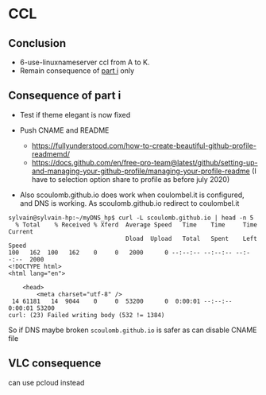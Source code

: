 # CCL

## Conclusion 

- 6-use-linuxnameserver ccl from A to K.
- Remain consequence of [part i](6-use-linux-nameserver-part-i.md) only

## Consequence of part i

- Test if theme elegant is now fixed
- Push CNAME and README 
    - https://fullyunderstood.com/how-to-create-beautiful-github-profile-readmemd/
    - https://docs.github.com/en/free-pro-team@latest/github/setting-up-and-managing-your-github-profile/managing-your-profile-readme
(I have to selection option share to profile as before july 2020)

- Also scoulomb.github.io does work when coulombel.it is configured, and DNS is working.
As scoulomb.github.io redirect to coulombel.it
````shell script
sylvain@sylvain-hp:~/myDNS_hp$ curl -L scoulomb.github.io | head -n 5
  % Total    % Received % Xferd  Average Speed   Time    Time     Time  Current
                                 Dload  Upload   Total   Spent    Left  Speed
100   162  100   162    0     0   2000      0 --:--:-- --:--:-- --:--:--  2000
<!DOCTYPE html>
<html lang="en">

    <head>
        <meta charset="utf-8" />
 14 61181   14  9044    0     0  53200      0  0:00:01 --:--:--  0:00:01 53200
curl: (23) Failed writing body (532 != 1384)
````

So if DNS maybe broken `scoulomb.github.io` is safer as can disable CNAME file

## VLC consequence 

can use pcloud instead